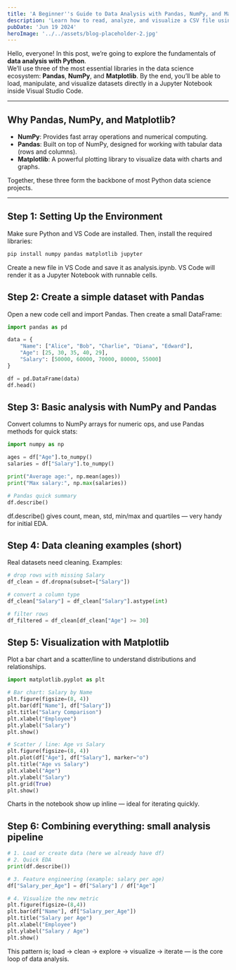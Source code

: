 ```yaml
---
title: 'A Beginner''s Guide to Data Analysis with Pandas, NumPy, and Matplotlib'
description: 'Learn how to read, analyze, and visualize a CSV file using Python''s most popular data science libraries in a Jupyter Notebook.'
pubDate: 'Jun 19 2024'
heroImage: '../../assets/blog-placeholder-2.jpg'
---
```

Hello, everyone! In this post, we’re going to explore the fundamentals of **data analysis with Python**.  
We’ll use three of the most essential libraries in the data science ecosystem: **Pandas**, **NumPy**, and **Matplotlib**. By the end, you’ll be able to load, manipulate, and visualize datasets directly in a Jupyter Notebook inside Visual Studio Code.  

---

## Why Pandas, NumPy, and Matplotlib?  

- **NumPy**: Provides fast array operations and numerical computing.  
- **Pandas**: Built on top of NumPy, designed for working with tabular data (rows and columns).  
- **Matplotlib**: A powerful plotting library to visualize data with charts and graphs.  

Together, these three form the backbone of most Python data science projects.  

---


## Step 1: Setting Up the Environment  

Make sure Python and VS Code are installed. Then, install the required libraries:  

```bash
pip install numpy pandas matplotlib jupyter
```
Create a new file in VS Code and save it as analysis.ipynb. VS Code will render it as a Jupyter Notebook with runnable cells.

## Step 2: Create a simple dataset with Pandas
Open a new code cell and import Pandas. Then create a small DataFrame:

```python
import pandas as pd

data = {
    "Name": ["Alice", "Bob", "Charlie", "Diana", "Edward"],
    "Age": [25, 30, 35, 40, 29],
    "Salary": [50000, 60000, 70000, 80000, 55000]
}

df = pd.DataFrame(data)
df.head()
```
## Step 3: Basic analysis with NumPy and Pandas
Convert columns to NumPy arrays for numeric ops, and use Pandas methods for quick stats:
```python
import numpy as np

ages = df["Age"].to_numpy()
salaries = df["Salary"].to_numpy()

print("Average age:", np.mean(ages))
print("Max salary:", np.max(salaries))

# Pandas quick summary
df.describe()
```
df.describe() gives count, mean, std, min/max and quartiles — very handy for initial EDA.

## Step 4: Data cleaning examples (short)
Real datasets need cleaning. Examples:
```python
# drop rows with missing Salary
df_clean = df.dropna(subset=["Salary"])

# convert a column type
df_clean["Salary"] = df_clean["Salary"].astype(int)

# filter rows
df_filtered = df_clean[df_clean["Age"] >= 30]
```

## Step 5: Visualization with Matplotlib
Plot a bar chart and a scatter/line to understand distributions and relationships.
```python
import matplotlib.pyplot as plt

# Bar chart: Salary by Name
plt.figure(figsize=(8, 4))
plt.bar(df["Name"], df["Salary"])
plt.title("Salary Comparison")
plt.xlabel("Employee")
plt.ylabel("Salary")
plt.show()

# Scatter / line: Age vs Salary
plt.figure(figsize=(8, 4))
plt.plot(df["Age"], df["Salary"], marker="o")
plt.title("Age vs Salary")
plt.xlabel("Age")
plt.ylabel("Salary")
plt.grid(True)
plt.show()
```
Charts in the notebook show up inline — ideal for iterating quickly.

## Step 6: Combining everything: small analysis pipeline
```python
# 1. Load or create data (here we already have df)
# 2. Quick EDA
print(df.describe())

# 3. Feature engineering (example: salary per age)
df["Salary_per_Age"] = df["Salary"] / df["Age"]

# 4. Visualize the new metric
plt.figure(figsize=(8,4))
plt.bar(df["Name"], df["Salary_per_Age"])
plt.title("Salary per Age")
plt.xlabel("Employee")
plt.ylabel("Salary / Age")
plt.show()
```

This pattern is; load → clean → explore → visualize → iterate — is the core loop of data analysis.
